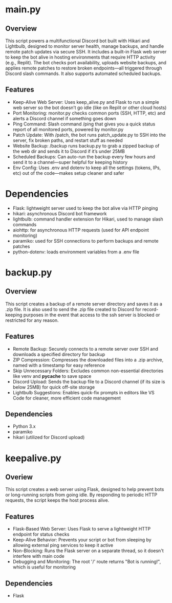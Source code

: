 # main.py

## Overview
This script powers a multifunctional Discord bot built with Hikari and Lightbulb, designed to monitor server health, manage backups, and handle remote patch updates via secure SSH. It includes a built-in Flask web server to keep the bot alive in hosting environments that require HTTP activity (e.g., Replit). The bot checks port availability, uploads website backups, and applies remote patches to restore broken endpoints—all triggered through Discord slash commands. It also supports automated scheduled backups.

## Features
- Keep-Alive Web Server: Uses keep_alive.py and Flask to run a simple web server so the bot doesn’t go idle (like on Replit or other cloud hosts)
- Port Monitoring: monitor.py checks common ports (SSH, HTTP, etc) and alerts a Discord channel if something goes down
- Ping Command: Slash command /ping that gives you a quick status report of all monitored ports, powered by monitor.py
- Patch Update: With /patch, the bot runs patch_update.py to SSH into the server, fix broken paths, and restart stuff as needed
- Website Backup: /backup runs backup.py to grab a zipped backup of the web dir and sends it to Discord if it’s under 25MB
- Scheduled Backups: Can auto-run the backup every few hours and send it to a channel—super helpful for keeping history
- Env Config: Uses .env and dotenv to keep all the settings (tokens, IPs, etc) out of the code—makes setup cleaner and safer

# Dependencies
- Flask: lightweight server used to keep the bot alive via HTTP pinging
- hikari: asynchronous Discord bot framework
- lightbulb: command handler extension for Hikari, used to manage slash commands
- aiohttp: for asynchronous HTTP requests (used for API endpoint monitoring)
- paramiko: used for SSH connections to perform backups and remote patches
- python-dotenv: loads environment variables from a .env file


# backup.py

## Overview
This script creates a backup of a remote server directory and saves it as a .zip file. It is also used to send the .zip file created to Discord for record-keeping purposes in the event that access to the ssh server is blocked or restricted for any reason. 

## Features
- Remote Backup: Securely connects to a remote server over SSH and downloads a specified directory for backup
- ZIP Compression: Compresses the downloaded files into a .zip archive, named with a timestamp for easy reference
- Skip Unnecessary Folders: Excludes common non-essential directories like venv and __pycache__ to save space
- Discord Upload: Sends the backup file to a Discord channel (if its size is below 25MB) for quick off-site storage
- Lightbulb Suggestions: Enables quick-fix prompts in editors like VS Code for cleaner, more efficient code management

## Dependencies
- Python 3.x
- paramiko
- hikari (utilized for Discord upload)

# keepalive.py

## Overiew
This script creates a web server using Flask, designed to help prevent bots or long-running scripts from going idle. By responding to periodic HTTP requests, the script keeps the host process alive.

## Features
- Flask-Based Web Server: Uses Flask to serve a lightweight HTTP endpoint for status checks
- Keep-Alive Behavior: Prevents your script or bot from sleeping by allowing external ping services to keep it active
- Non-Blocking: Runs the Flask server on a separate thread, so it doesn't interfere with main code
- Debugging and Monitoring: The root '/' route returns "Bot is running!", which is useful for monitoring

## Dependencies
- Flask




